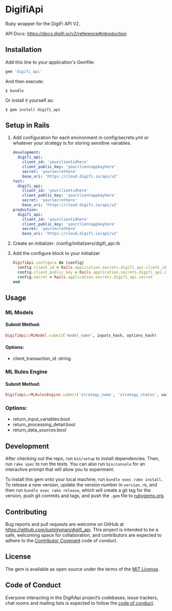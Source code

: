 # DigifiApi

Ruby wrapper for the DigiFi API V2.

API Docs: <https://docs.digifi.io/v2/reference#introduction>

## Installation

Add this line to your application's Gemfile:

```ruby
gem 'digifi_api'
```

And then execute:

    $ bundle

Or install it yourself as:

    $ gem install digifi_api

## Setup in Rails

1. Add configuration for each environment in config/secrets.yml or whatever your strategy is for storing sensitive variables.

	```yaml
	development:
	  digifi_api:
	    client_id: 'yourclientidhere'
	    client_public_key: 'yourclientappkeyhere'
	    secret: 'yoursecrethere'
	    base_uri: 'https://cloud.digifi.io/api/v2'
	test:
	  digifi_api:
	    client_id: 'yourclientidhere'
	    client_public_key: 'yourclientappkeyhere'
	    secret: 'yoursecrethere'
	    base_uri: 'https://cloud.digifi.io/api/v2'
	production:
	  digifi_api:
	    client_id: 'yourclientidhere'
	    client_public_key: 'yourclientappkeyhere'
	    secret: 'yoursecrethere'
	    base_uri: 'https://cloud.digifi.io/api/v2'
	```

2. Create an initializer: /config/initializers/digifi_api.rb

3. Add the configure block to your initializer

	```ruby
	DigifiApi.configure do |config|
	  config.client_id = Rails.application.secrets.digifi_api.client_id
	  config.client_public_key = Rails.application.secrets.digifi_api.client_public_key
	  config.secret = Rails.application.secrets.digifi_api.secret
	end
	```

## Usage

### ML Models

#### Submit Method:
```ruby
DigifiApi::MLModel.submit('model_name', inputs_hash, options_hash)
```

#### Options:
- client\_transaction\_id :string

### ML Rules Engine

#### Submit Method:
```ruby
DigifiApi::MLRulesEngine.submit('strategy_name', 'strategy_status', variables_hash, options_hash)
```
### Options:
- return\_input\_variables:bool
- return\_processing\_detail:bool
- return\_data\_sources:bool

## Development

After checking out the repo, run `bin/setup` to install dependencies. Then, run `rake spec` to run the tests. You can also run `bin/console` for an interactive prompt that will allow you to experiment.

To install this gem onto your local machine, run `bundle exec rake install`. To release a new version, update the version number in `version.rb`, and then run `bundle exec rake release`, which will create a git tag for the version, push git commits and tags, and push the `.gem` file to [rubygems.org](https://rubygems.org).

## Contributing

Bug reports and pull requests are welcome on GitHub at https://github.com/justinlyman/digifi_api. This project is intended to be a safe, welcoming space for collaboration, and contributors are expected to adhere to the [Contributor Covenant](http://contributor-covenant.org) code of conduct.

## License

The gem is available as open source under the terms of the [MIT License](https://opensource.org/licenses/MIT).

## Code of Conduct

Everyone interacting in the DigifiApi project’s codebases, issue trackers, chat rooms and mailing lists is expected to follow the [code of conduct](https://github.com/[USERNAME]/digifi_api/blob/master/CODE_OF_CONDUCT.md).
